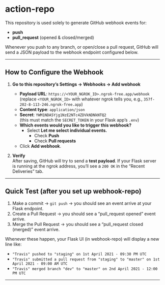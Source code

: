 # action-repo

This repository is used solely to generate GitHub webhook events for:

- **push**  
- **pull_request** (opened & closed/merged)

Whenever you push to any branch, or open/close a pull request, GitHub will send a JSON payload to the webhook endpoint configured below.

---

## How to Configure the Webhook

1. **Go to this repository’s Settings → Webhooks → Add webhook**  
   - **Payload URL**: `https://<YOUR_NGROK_ID>.ngrok-free.app/webhook`  
     (replace `<YOUR_NGROK_ID>` with whatever ngrok tells you, e.g., `357f-202-8-113-246.ngrok-free.app`)  
   - **Content type**: `application/json`  
   - **Secret**: `YWM1NDA5Yjg1NzE2NTc4ZDVkNDNkNTQ2`  
     (this must match the `SECRET_TOKEN` in your Flask app’s `.env`)  
   - **Which events would you like to trigger this webhook?**  
     - Select **Let me select individual events.**  
       - Check **Push**  
       - Check **Pull requests**  
   - Click **Add webhook**.

2. **Verify**  
   After saving, GitHub will try to send a **test payload**. If your Flask server is running at the ngrok address, you’ll see a `200 OK` in the “Recent Deliveries” tab.

---

## Quick Test (after you set up webhook-repo)

1. Make a commit → `git push` → you should see an event arrive at your Flask endpoint.  
2. Create a Pull Request → you should see a “pull_request opened” event arrive.  
3. Merge the Pull Request → you should see a “pull_request closed (merged)” event arrive.

Whenever these happen, your Flask UI (in webhook-repo) will display a new line like:

- `"Travis" pushed to "staging" on 1st April 2021 - 09:30 PM UTC`  
- `"Travis" submitted a pull request from "staging" to "master" on 1st April 2021 - 09:00 AM UTC`  
- `"Travis" merged branch "dev" to "master" on 2nd April 2021 - 12:00 PM UTC`

---
